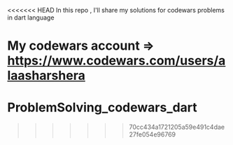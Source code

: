 <<<<<<< HEAD
In this repo , I'll share my solutions for codewars problems in dart language

My codewars account => https://www.codewars.com/users/alaasharshera
=======
# ProblemSolving_codewars_dart
>>>>>>> 70cc434a1721205a59e491c4dae27fe054e96769
